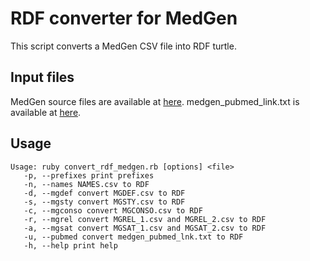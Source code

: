 # RDF converter for MedGen

This script converts a MedGen CSV file into RDF turtle.

## Input files

MedGen source files are available at [here](ftp://ftp.ncbi.nlm.nih.gov/pub/medgen/csv/). medgen_pubmed_link.txt is available at [here](ftp://ftp.ncbi.nlm.nih.gov/pub/medgen/).

## Usage

    Usage: ruby convert_rdf_medgen.rb [options] <file>
       -p, --prefixes print prefixes
       -n, --names NAMES.csv to RDF
       -d, --mgdef convert MGDEF.csv to RDF
       -s, --mgsty convert MGSTY.csv to RDF
       -c, --mgconso convert MGCONSO.csv to RDF
       -r, --mgrel convert MGREL_1.csv and MGREL_2.csv to RDF
       -a, --mgsat convert MGSAT_1.csv and MGSAT_2.csv to RDF
       -u, --pubmed convert medgen_pubmed_lnk.txt to RDF
       -h, --help print help

